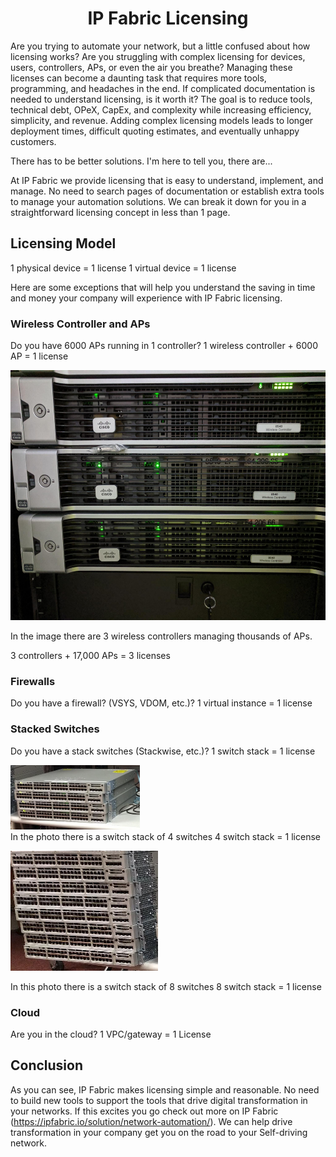 <h1 align="center">
    IP Fabric Licensing
</h1>

Are you trying to automate your network, but a little confused about how licensing works? Are you struggling with complex licensing for devices, users, controllers, APs, or even the air you breathe? Managing these licenses can become a daunting task that requires more tools, programming, and headaches in the end. If complicated documentation is needed to understand licensing, is it worth it? 
The goal is to reduce tools, technical debt, OPeX, CapEx, and complexity while increasing efficiency, simplicity, and revenue. Adding complex licensing models leads to longer deployment times, difficult quoting estimates, and eventually unhappy customers. 

There has to be better solutions. I'm here to tell you, there are... 

At IP Fabric we provide licensing that is easy to understand, implement, and manage. No need to search pages of documentation or establish extra tools to manage your automation solutions. We can break it down for you in a straightforward licensing concept in less than 1 page. 

## Licensing Model
1 physical device = 1 license
1 virtual device = 1 license

Here are some exceptions that will help you understand the saving in time and money your company will experience with IP Fabric licensing. 

### Wireless Controller and APs
Do you have 6000 APs running in 1 controller? 
1 wireless controller + 6000 AP = 1 license

<img src="./signal-2022-08-10-172406_005.png" width=600 height=400>

In the image there are 3 wireless controllers managing thousands of APs.

3 controllers + 17,000 APs = 3 licenses

### Firewalls

Do you have a firewall? (VSYS, VDOM, etc.)?
1 virtual instance = 1 license

### Stacked Switches
Do you have a stack switches (Stackwise, etc.)? 
1 switch stack = 1 license

![Selection_002](/Selection_002.png)
</br>
In the photo there is a switch stack of 4 switches
4 switch stack = 1 license

![Selection_003](/Selection_003.png)

In this photo there is a switch stack of 8 switches
8 switch stack = 1 license

### Cloud

Are you in the cloud? 
1 VPC/gateway = 1 License

## Conclusion
As you can see, IP Fabric makes licensing simple and reasonable. No need to build new tools to support the tools that drive digital transformation in your networks. If this excites you go check out more on IP Fabric (https://ipfabric.io/solution/network-automation/). We can help drive transformation in your company get you on the road to your Self-driving network.

